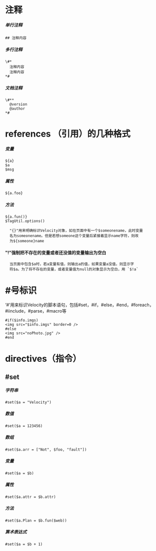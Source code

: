 # 注释

##### 单行注释

```
## 注释内容
```

##### 多行注释

```
\#*
  注释内容
  注释内容
*#
```

##### 文档注释

```
\#**
  @version
  @author
*#
```

# references （引用）的几种格式

##### 变量

```
${a}
$a
$msg
```

##### 属性

```
${a.foo}
```

##### 方法

```
${a.fun()}
$TagUtil.options()
```

```
  "{}"用来明确标识Velocity对象，如在页面中有一个$someonename，此时变量
  名为someonename。但是若想someone这个变量后紧接着显示name字符，则改
  为${someone}name
```

#### "!"强制把不存在的变量或者还没值的变量输出为空白

```
  当页面中包含$a时，若a变量有值，则输出a的值，如果变量a没值，则显示字
  符$a。为了将不存在的变量，或者变量值为null的对象显示为空白，用 `$!a`
```

# #号标识

  ‘#’用来标识Velocity的脚本语句，包括#set，#if，#else，#end，#foreach，#iinclude，#parse，#macro等

```
#if($info.imgs)
<img src="$info.imgs" border=0 />
#else
<img src="noPhoto.jpg" />
#end
```

# directives（指令）

## #set

##### 字符串

```
#set($a = "Velocity")
```

##### 数值

```
#set($a = 123456)
```

##### 数组

```
#set($a.arr = ["Not", $foo, "fault"])
```

##### 变量

```
#set($a = $b)
```

##### 属性

```
#set($a.attr = $b.attr)
```

##### 方法

```
#set($a.Plan = $b.fun($web))
```

##### 算术表达式

```
#set($a = $b + 1)
```
